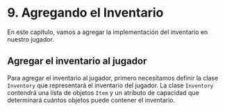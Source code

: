 # 9. Agregando el Inventario

En este capítulo, vamos a agregar la implementación del inventario en nuestro jugador.

## Agregar el inventario al jugador

Para agregar el inventario al jugador, primero necesitamos definir la clase `Inventory` que representará el inventario
del jugador. La clase `Inventory` contendrá una lista de objetos `Item` y un atributo de capacidad que determinará
cuántos objetos puede contener el inventario.
